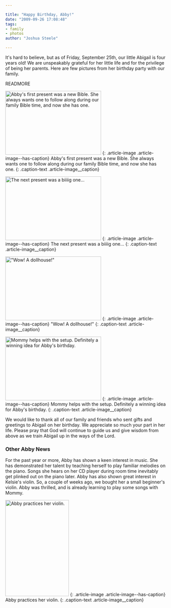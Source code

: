 ```yaml
---

title: "Happy Birthday, Abby!"
date: "2009-09-26 17:08:48"
tags:
- family
- photos
author: "Joshua Steele"

---
```


It's hard to believe, but as of Friday, September 25th, our little Abigail is four years old! We are unspeakably grateful for her little life and for the privilege of being her parents. Here are few pictures from her birthday party with our family.

READMORE

<a href="//d21yo20tm8bmc2.cloudfront.net/2009/09/DSC_7813.JPG"><img class="size-medium wp-image-872" title="DSC_7813" src="//d21yo20tm8bmc2.cloudfront.net/2009/09/DSC_7813-300x199.jpg" alt="Abby's first present was a new Bible. She always wants one to follow along during our family Bible time, and now she has one." width="300" height="199" /></a>
{: .article-image .article-image--has-caption}
Abby's first present was a new Bible. She always wants one to follow along during our family Bible time, and now she has one.
{: .caption-text .article-image__caption}

<a href="//d21yo20tm8bmc2.cloudfront.net/2009/09/DSC_7817.JPG"><img class="size-medium wp-image-873" title="DSC_7817" src="//d21yo20tm8bmc2.cloudfront.net/2009/09/DSC_7817-300x199.jpg" alt="The next present was a biiiig one..." width="300" height="199" /></a>
{: .article-image .article-image--has-caption}
The next present was a biiiig one…
{: .caption-text .article-image__caption}

<a href="//d21yo20tm8bmc2.cloudfront.net/2009/09/DSC_7821.JPG"><img class="size-medium wp-image-874" title="DSC_7821" src="//d21yo20tm8bmc2.cloudfront.net/2009/09/DSC_7821-300x199.jpg" alt="&quot;Wow! A dollhouse!&quot;" width="300" height="199" /></a>
{: .article-image .article-image--has-caption}
"Wow! A dollhouse!"
{: .caption-text .article-image__caption}

<a href="//d21yo20tm8bmc2.cloudfront.net/2009/09/DSC_7833.JPG"><img class="size-medium wp-image-875" title="DSC_7833" src="//d21yo20tm8bmc2.cloudfront.net/2009/09/DSC_7833-300x199.jpg" alt="Mommy helps with the setup. Definitely a winning idea for Abby's birthday." width="300" height="199" /></a>
{: .article-image .article-image--has-caption}
Mommy helps with the setup. Definitely a winning idea for Abby's birthday.
{: .caption-text .article-image__caption}

We would like to thank all of our family and friends who sent gifts and greetings to Abigail on her birthday. We appreciate so much your part in her life. Please pray that God will continue to guide us and give wisdom from above as we train Abigail up in the ways of the Lord.

### Other Abby News

For the past year or more, Abby has shown a keen interest in music. She has demonstrated her talent by teaching herself to play familiar melodies on the piano. Songs she hears on her CD player during room time inevitably get plinked out on the piano later. Abby has also shown great interest in Kelsie's violin. So, a couple of weeks ago, we bought her a small beginner's violin. Abby was thrilled, and is already learning to play some songs with Mommy.

<a href="//d21yo20tm8bmc2.cloudfront.net/2009/09/DSC_7801.JPG"><img class="size-medium wp-image-876" title="DSC_7801" src="//d21yo20tm8bmc2.cloudfront.net/2009/09/DSC_7801-199x300.jpg" alt="Abby practices her violin." width="199" height="300" /></a>
{: .article-image .article-image--has-caption}
Abby practices her violin.
{: .caption-text .article-image__caption}
